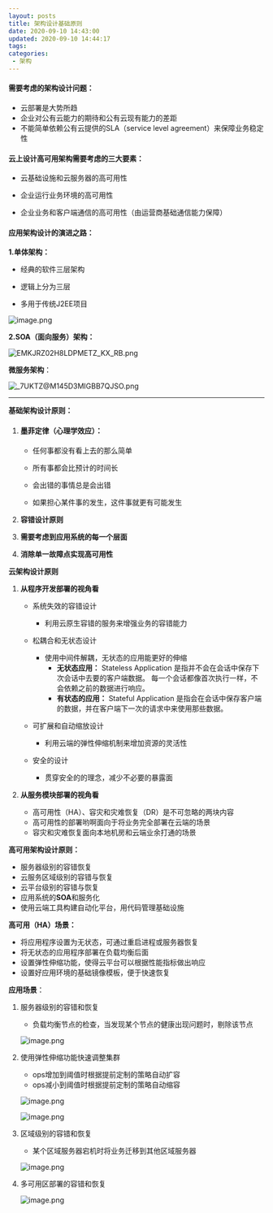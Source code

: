 ```yaml
---
layout: posts
title: 架构设计基础原则
date: 2020-09-10 14:43:00
updated: 2020-09-10 14:44:17
tags: 
categories: 
 - 架构
---
```

####  需要考虑的架构设计问题：

- 云部署是大势所趋
- 企业对公有云能力的期待和公有云现有能力的差距
- 不能简单依赖公有云提供的SLA（service level agreement）来保障业务稳定性



####  云上设计高可用架构需要考虑的三大要素：

- 云基础设施和云服务器的高可用性

- 企业运行业务环境的高可用性

- 企业业务和客户端通信的高可用性（由运营商基础通信能力保障）

  

####  应用架构设计的演进之路：

**1.单体架构：**

- 经典的软件三层架构

- 逻辑上分为三层

- 多用于传统J2EE项目

  

![image.png](https://i.loli.net/2020/09/10/NWcZCo7y8nFvPKm.png)



**2.SOA（面向服务）架构：**

![EMKJRZ02H8LDPMETZ_KX_RB.png](https://i.loli.net/2020/09/10/J6AFCqYOgGuWHEp.png)



**微服务架构**：

![_7UKTZ@M145D3MIGBB7QJSO.png](https://i.loli.net/2020/09/10/1CjlxiSZntG72oK.png)



------

**基础架构设计原则：**

1. ####  墨菲定律（心理学效应）：

   - 任何事都没有看上去的那么简单

   - 所有事都会比预计的时间长

   - 会出错的事情总是会出错

   - 如果担心某件事的发生，这件事就更有可能发生

   

2. **容错设计原则**

3. **需要考虑到应用系统的每一个层面**

4. **消除单一故障点实现高可用性**

   

**云架构设计原则**

1. **从程序开发部署的视角看**

   - 系统失效的容错设计

     - 利用云原生容错的服务来增强业务的容错能力

   - 松耦合和无状态设计

     - 使用中间件解耦，无状态的应用能更好的伸缩
       - **无状态应用：** Stateless Application 是指并不会在会话中保存下次会话中去要的客户端数据。 每一个会话都像首次执行一样，不会依赖之前的数据进行响应。
       - **有状态的应用：** Stateful Application 是指会在会话中保存客户端的数据，并在客户端下一次的请求中来使用那些数据。

   - 可扩展和自动缩放设计

     - 利用云端的弹性伸缩机制来增加资源的灵活性

   - 安全的设计

     - 贯穿安全的的理念，减少不必要的暴露面

     

2. **从服务模块部署的视角看**

   - 高可用性（HA）、容灾和灾难恢复（DR）是不可忽略的两块内容
   - 高可用性的部署哟啊面向于将业务完全部署在云端的场景
   - 容灾和灾难恢复面向本地机房和云端业余打通的场景



**高可用架构设计原则：**

- 服务器级别的容错恢复
- 云服务区域级别的容错与恢复
- 云平台级别的容错与恢复
- 应用系统的**SOA**和服务化
- 使用云端工具构建自动化平台，用代码管理基础设施



**高可用（HA）场景：**

- 将应用程序设置为无状态，可通过重启进程或服务器恢复
- 将无状态的应用程序部署在负载均衡后面
- 设置弹性伸缩功能，使得云平台可以根据性能指标做出响应
- 设置好应用环境的基础镜像模板，便于快速恢复

**应用场景**：

1. 服务器级别的容错和恢复

   - 负载均衡节点的检查，当发现某个节点的健康出现问题时，剔除该节点

   ![image.png](https://i.loli.net/2020/09/10/6yv5ZaGfRjrK1ed.png)

2. 使用弹性伸缩功能快速调整集群

   - ops增加到阈值时根据提前定制的策略自动扩容
   - ops减小到阈值时根据提前定制的策略自动缩容

   ![image.png](https://i.loli.net/2020/09/10/SKPZWmhB2vtrzEY.png)

   ![image.png](https://i.loli.net/2020/09/10/ew7uL4JhpnXyavA.png)

3. 区域级别的容错和恢复

   - 某个区域服务器宕机时将业务迁移到其他区域服务器

   ![image.png](https://i.loli.net/2020/09/10/jK53lS7zqVENavP.png)

4. 多可用区部署的容错和恢复

   ![image.png](https://i.loli.net/2020/09/10/uq9XjdCLeRwKEmy.png)

